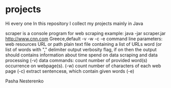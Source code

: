 projects
========
Hi every one 
In this repository I collect my projects mainly in Java

scraper 
is a console program for web scraping
example: java -jar scraper.jar http://www.cnn.com Greece,default -v -w -c -e
  command line parameters:
    web resources URL or path plain text file containing a list of URLs
    word (or list of words with "," delimiter
    output verbosity flag,  if on then the output should contains information about time spend on data scraping and data         processing (-v)
  data commands:
		count number of provided word(s) occurrence on webpage(s). (-w)
		count number of characters of each web page (-c)
		extract sentencesв, which contain given words (-e)



Pasha Nesterenko
